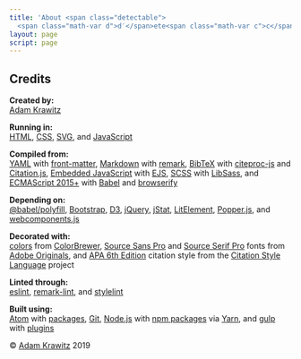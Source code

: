 ```yaml
---
title: 'About <span class="detectable">
  <span class="math-var d">d′</span>ete<span class="math-var c">c</span>table</span>'
layout: page
script: page
---
```


## Credits

**Created by:**  
[Adam Krawitz](https://web.uvic.ca/psyc/krawitz/)

**Running in:**  
[HTML](https://html.spec.whatwg.org/),
[CSS](https://www.w3.org/Style/CSS/),
[SVG](https://www.w3.org/Graphics/SVG/),
and
[JavaScript](https://www.ecma-international.org/publications/standards/Ecma-262.htm)

**Compiled from:**  
[YAML](https://yaml.org/)
with [front-matter](https://github.com/jxson/front-matter),
[Markdown](https://spec.commonmark.org/)
with [remark](https://remark.js.org/),
[BibTeX](http://www.bibtex.org/)
with [citeproc-js](https://citeproc-js.readthedocs.io/)
and [Citation.js](https://citation.js.org/),
[Embedded JavaScript](https://github.com/mde/ejs/blob/master/docs/syntax.md)
with [EJS](https://ejs.co/),
[SCSS](https://sass-lang.com/)
with [LibSass](https://sass-lang.com/libsass),
and
[ECMAScript 2015+](https://babeljs.io/docs/en/learn.html)
with [Babel](https://babeljs.io/)
and [browserify](http://browserify.org/)

**Depending on:**  
[@babel/polyfill](https://babeljs.io/docs/en/babel-polyfill),
[Bootstrap](https://getbootstrap.com/),
[D3](https://d3js.org/),
[jQuery](https://jquery.com/),
[jStat](https://github.com/jstat/jstat),
[LitElement](https://lit-element.polymer-project.org/),
[Popper.js](https://popper.js.org/),
and
[webcomponents.js](https://github.com/WebComponents/webcomponentsjs)

**Decorated with:**  
[colors](http://colorbrewer2.org/#type=qualitative&scheme=Set1&n=9)
from [ColorBrewer](http://colorbrewer2.org/),
[Source Sans Pro](https://github.com/adobe-fonts/source-sans-pro)
and
[Source Serif Pro](https://github.com/adobe-fonts/source-serif-pro) fonts
from [Adobe Originals](https://fonts.adobe.com/foundries/adobe),
and
[APA 6th Edition](https://www.npmjs.com/package/style-apa) citation style
from the [Citation Style Language](https://citationstyles.org/) project

**Linted through:**  
[eslint](https://eslint.org/),
[remark-lint](https://github.com/remarkjs/remark-lint),
and
[stylelint](https://stylelint.io/)

**Built using:**  
[Atom](https://atom.io/)
with [packages](https://atom.io/packages),
[Git](https://git-scm.com/),
[Node.js](https://nodejs.org/)
with [npm packages](https://www.npmjs.com/)
via [Yarn](https://yarnpkg.com/),
and
[gulp](https://gulpjs.com/)
with [plugins](https://gulpjs.com/plugins/)

© [Adam Krawitz](https://web.uvic.ca/psyc/krawitz/) 2019
